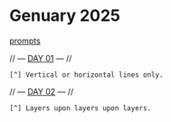 # Genuary 2025

[prompts](https://genuary.art/prompts)

// — [DAY 01](./p4_gen2501/) — //
```
[^] Vertical or horizontal lines only.
```

// — [DAY 02](./p4_gen2502/) — //
```
[^] Layers upon layers upon layers.
```
